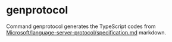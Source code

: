 # genprotocol

Command genprotocol generates the TypeScript codes from [Microsoft/language-server-protocol/specification.md](https://github.com/Microsoft/language-server-protocol/blob/gh-pages/specification.md) markdown.
